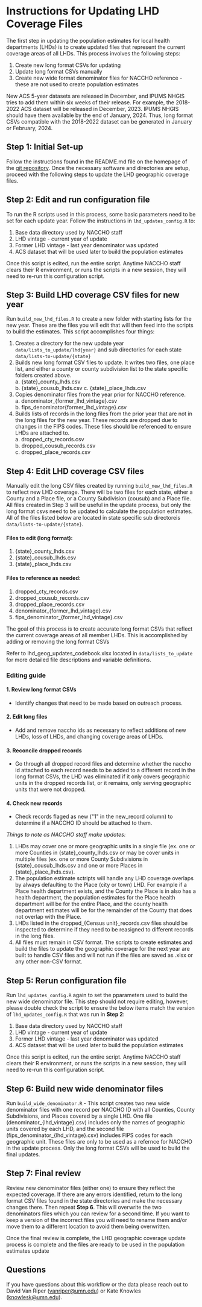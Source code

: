 # Instructions for Updating LHD Coverage Files

The first step in updating the population estimates for local health departments (LHDs) is to create updated files that represent the current coverage areas of all LHDs. This process involves the following steps:

1. Create new long format CSVs for updating
2. Update long format CSVs manually
3. Create new wide format denominator files for NACCHO reference - these are not used to create population estimates

New ACS 5-year datasets are released in December, and IPUMS NHGIS tries to add them within six weeks of their release. For example, the 2018-2022 ACS dataset will be released in December, 2023. IPUMS NHGIS should have them available by the end of January, 2024. Thus, long format CSVs compatible with the 2018-2022 dataset can be generated in January or February, 2024.

## Step 1: Initial Set-up
Follow the instructions found in the README.md file on the homepage of the [git repository](https://github.com/dcvanriper/NACCHO-lhds/tree/main). Once the necessary software and directories are setup, proceed with the following steps to update the LHD geographic coverage files.

## Step 2: Edit and run configuration file
To run the R scripts used in this process, some basic parameters need to be set for each update year. Follow the instructions in `lhd_updates_config.R` to:

1. Base data directory used by NACCHO staff 
2. LHD vintage - current year of update
3. Former LHD vintage - last year denominator was updated
4. ACS dataset that will be used later to build the population estimates    

Once this script is edited, run the entire script. Anytime NACCHO staff clears their R environment, or runs the scripts in a new session, they will need to re-run this configuration script. 

## Step 3: Build LHD coverage CSV files for new year
Run `build_new_lhd_files.R` to create a new folder with starting lists for the new year. These are the files you will edit that will then feed into the scripts to build the estimates. This script accomplishes four things:

1. Creates a directory for the new update year `data/lists_to_update/lhd{year}` and sub directories for each state `data/lists-to-update/{state}`
2. Builds new long format CSV files to update. It writes two files, one place list, and either a county or county subdivision list to the state specific folders created above.    
    a. {state}_county_lhds.csv  
    b. {state}_cousub_lhds.csv 
    c. {state}_place_lhds.csv   
3. Copies denominator files from the year prior for NACCHO reference.  
    a. denominator_{former_lhd_vintage}.csv   
    b. fips_denominator{former_lhd_vintage}.csv   
4. Builds lists of records in the long files from the prior year that are not in the long files for the new year. These records are dropped due to changes in the FIPS codes. These files should be referenced to ensure LHDs are attached to.  
    a. dropped_cty_records.csv   
    b. dropped_cousub_records.csv   
    c. dropped_place_records.csv  

## Step 4: Edit LHD coverage CSV files
Manually edit the long CSV files created by running `build_new_lhd_files.R` to reflect new LHD coverage. There will be two files for each state, either a County and a Place file, or a County Subdivision (cousub) and a Place file. All files created in Step 3 will be useful in the update process, but only the long format csvs need to be updated to calculate the population estimates. All of the files listed below are located in state specific sub directoreis `data/lists-to-update/{state}`.    
#### Files to edit (long format):
1. {state}_county_lhds.csv
2. {state}_cousub_lhds.csv
3. {state}_place_lhds.csv
#### Files to reference as needed:
1. dropped_cty_records.csv
2. dropped_cousub_records.csv
3. dropped_place_records.csv 
4. denominator_{former_lhd_vintage}.csv
5. fips_denominator_{former_lhd_vintage}.csv

The goal of this process is to create accurate long format CSVs that reflect the current coverage areas of all member LHDs. This is accomplished by adding or removing the long format CSVs 

Refer to lhd_geog_updates_codebook.xlsx located in `data/lists_to_update` for more detailed file descriptions and variable definitions.

### Editing guide
#### 1. Review long format CSVs
- Identify changes that need to be made based on outreach process.
#### 2. Edit long files
- Add and remove naccho ids as necessary to reflect additions of new LHDs, loss of LHDs, and changing coverage areas of LHDs.
#### 3. Reconcile dropped records
- Go through all dropped record files and determine whether the naccho id attached to each record needs to be added to a different record in the long format CSVs, the LHD was eliminated if it only covers geographic units in the dropped records list, or it remains, only serving geographic units that were not dropped.
#### 4. Check new records
- Check records flaged as new ("1" in the new_record column) to determine if a NACCHO ID should be attached to them.

*Things to note as NACCHO staff make updates:*
1. LHDs may cover one or more geographic units in a single file (ex. one or more Counties in {state}_county_lhds.csv or may be cover units in multiple files (ex. one or more County Subdivisions in {state}_cousub_lhds.csv and one or more Places in {state}_place_lhds.csv).
2. The population estimate sctripts will handle any LHD coverage overlaps by always defaulting to the Place (city or town) LHD. For example if a Place health department exists, and the County the Place is in also has a health department, the population estimates for the Place health department will be for the entire Place, and the county health department estimates will be for the remainder of the County that does not overlap with the Place.
3. LHDs listed in the dropped_{Census unit}_records.csv files should be inspected to determine if they need to be reasigned to different records in the long files.
4. All files must remain in CSV format. The scripts to create estimates and build the files to update the geographic coverage for the next year are built to handle CSV files and will not run if the files are saved as .xlsx or any other non-CSV format. 

## Step 5: Rerun configuration file
Run `lhd_updates_config.R` again to set the pparameters used to build the new wide denominator file. This step should not require editing, however, please double check the script to ensure the below items match the version of `lhd_updates_config.R` that was run in **Step 2**:

1. Base data directory used by NACCHO staff 
2. LHD vintage - current year of update
3. Former LHD vintage - last year denominator was updated
4. ACS dataset that will be used later to build the population estimates    

Once this script is edited, run the entire script. Anytime NACCHO staff clears their R environment, or runs the scripts in a new session, they will need to re-run this configuration script. 

## Step 6: Build new wide denominator files
Run `build_wide_denominator.R` - This script creates two new wide denominator files with one record per NACCHO ID with all Counties, County Subdivisions, and Places covered by a single LHD. One file (denominator_{lhd_vintage}.csv) includes only the names of geographic units covered by each LHD, and the second file (fips_denominator_{lhd_vintage}.csv) includes FIPS codes for each geographic unit. These files are only to be used as a refernce for NACCHO in the update process. Only the long format CSVs will be used to build the final updates.

## Step 7: Final review
Review new denominator files (either one) to ensure they reflect the expected coverage. If there are any errors identified, return to the long format CSV files found in the state directories and make the necessary changes there. Then repeat **Step 6**. This will overwrite the two denominators files which you can review for a second time. If you want to keep a version of the incorrect files you will need to rename them and/or move them to a different location to avoid them being overwritten.

Once the final review is complete, the LHD geographic coverage update process is complete and the files are ready to be used in the population estimates update

## Questions
If you have questions about this workflow or the data please reach out to David Van Riper (vanriper@umn.edu) or Kate Knowles (knowlesk@umn.edu). 
